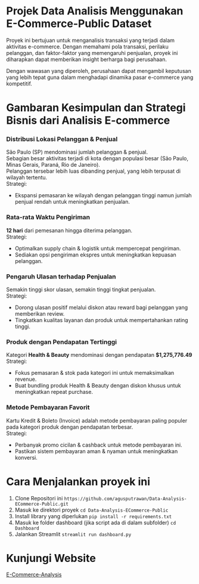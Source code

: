 # Projek Data Analisis Menggunakan E-Commerce-Public Dataset
Proyek ini bertujuan untuk menganalisis transaksi yang terjadi dalam aktivitas e-commerce. Dengan memahami pola transaksi, perilaku pelanggan, dan faktor-faktor yang memengaruhi penjualan, proyek ini diharapkan dapat memberikan insight berharga bagi perusahaan.

Dengan wawasan yang diperoleh, perusahaan dapat mengambil keputusan yang lebih tepat guna dalam menghadapi dinamika pasar e-commerce yang kompetitif.

# Gambaran Kesimpulan dan Strategi Bisnis dari Analisis E-commerce

### Distribusi Lokasi Pelanggan & Penjual  
São Paulo (SP) mendominasi jumlah pelanggan & penjual.  
Sebagian besar aktivitas terjadi di kota dengan populasi besar (São Paulo, Minas Gerais, Paraná, Rio de Janeiro).  
Pelanggan tersebar lebih luas dibanding penjual, yang lebih terpusat di wilayah tertentu.  
Strategi:  
- Ekspansi pemasaran ke wilayah dengan pelanggan tinggi namun jumlah penjual rendah untuk meningkatkan penjualan.  

### Rata-rata Waktu Pengiriman  
**12 hari** dari pemesanan hingga diterima pelanggan.  
Strategi:  
- Optimalkan supply chain & logistik untuk mempercepat pengiriman.  
- Sediakan opsi pengiriman ekspres untuk meningkatkan kepuasan pelanggan.  

### Pengaruh Ulasan terhadap Penjualan  
Semakin tinggi skor ulasan, semakin tinggi tingkat penjualan.  
Strategi:  
- Dorong ulasan positif melalui diskon atau reward bagi pelanggan yang memberikan review.  
- Tingkatkan kualitas layanan dan produk untuk mempertahankan rating tinggi.  

### Produk dengan Pendapatan Tertinggi  
Kategori **Health & Beauty** mendominasi dengan pendapatan **$1,275,776.49**  
Strategi:  
- Fokus pemasaran & stok pada kategori ini untuk memaksimalkan revenue.  
- Buat bundling produk Health & Beauty dengan diskon khusus untuk meningkatkan repeat purchase.  

### Metode Pembayaran Favorit  
Kartu Kredit & Boleto (Invoice) adalah metode pembayaran paling populer pada kategori produk dengan pendapatan terbesar.  
Strategi:
- Perbanyak promo cicilan & cashback untuk metode pembayaran ini.  
- Pastikan sistem pembayaran aman & nyaman untuk meningkatkan konversi.  

# Cara Menjalankan proyek ini
1. Clone Repositori ini
`https://github.com/agusputrawan/Data-Analysis-ECommerce-Public.git`
2. Masuk ke direktori proyek
`cd Data-Analysis-ECommerce-Public`
3. Install library yang diperlukan
   `pip install -r requirements.txt`
4. Masuk ke folder dashboard (jika script ada di dalam subfolder)
   `cd Dashboard`
5. Jalankan Streamlit
   `streamlit run dashboard.py`

# Kunjungi Website
[E-Commerce-Analysis](https://data-analysis-ecommerce-public-cdbho6ajmnxwtcbrzuzxyx.streamlit.app/)
